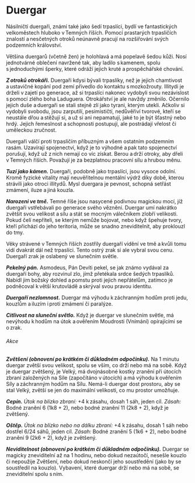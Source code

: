 # Duergar
  
Násilničtí duergaři, známí také jako šedí trpaslíci, bydlí ve fantastických velkoměstech hluboko v Temných říších. Pomocí prastarých trpasličích znalostí a nesčetných otroků neúnavně pracují na rozšiřování svých podzemních království.
  
Většina duergarů (včetně žen) je holohlavá a má popelavě šedou kůži. Nosí jednotvárné oblečení navržené tak, aby ladilo s kamenem, spolu s jednoduchými šperky, které odráží jejich kruté a prospěchářské chování.
  
***Z otroků otrokáři.*** Duergaři kdysi bývali trpaslíky, než je jejich chamtivost a ustavičné kopání pod zemí přivedlo do kontaktu s mozkožrouty. Illitydi je drželi v zajetí po generace, až si trpaslíci nakonec vydobyli svou nezávislost s pomocí zlého boha Laduguera. Otrokářství je ale navždy změnilo. Očernilo jejich duše a duergaři se stali stejně zlí jako tyrani, kterým utekli. Ačkoliv si vydobyli svobodu, jsou zarputilí, pesimističtí, nedůvěřiví tvorové, kteří se neustále dřou a stěžují si, a už si ani nepamatují, jaké to je být šťastný nebo hrdý. Jejich řemeslnost a schopnosti postupují, ale postrádají vřelost či uměleckou zručnost.
  
Duergaři válčí proti trpasličím příbuzným a všem ostatním podzemním rasám. Uzavírají spojenectví, když je to výhodné a pak tato spojenectví porušují, když už z nich nemají co víc získat. Berou a drží otroky, aby dřeli v Temných říších. Považují je za bezplatnou pracovní sílu a hrubou měnu.
  
***Tuzí jako kámen.*** Duergaři, podobně jako trpaslíci, jsou vysoce odolní. Kromě fyzické vitality mají neuvěřitelnou mentální výdrž díky době, kterou strávili jako otroci illitydů. Mysl duergara je pevnost, schopná setřást zmámení, iluze a jiná kouzla.
  
***Narozeni ve tmě.*** Temné říše jsou nasycené podivnou magickou mocí, jíž duergaři vstřebávali po generace svého věznění. Duergar umí nakrátko zvětšit svou velikost a sílu a stát se mocným válečníkem zlobří velikosti. Pokud čelí nepříteli, se kterým nemůže bojovat, nebo když špehuje tvory, kteří přichází do jeho teritoria, může se snadno zneviditelnit, aby proklouzl do tmy.
  
Věky strávené v Temných říších zostřily duergaří vidění ve tmě a kvůli tomu vidí dvakrát dál než trpaslíci. Tento ostrý zrak si ale vybral svou cenu. Duergaří zrak je oslabený ve slunečním světle.
  
***Pekelný pán.*** Asmodeus, Pán Devíti pekel, se jak známo vydával za duergaří bohy, aby rozvinul zlo, jímž přetékala srdce šedých trpaslíků. Nabídl jim božský dohled a pomstu proti jejich nepřátelům, zatímco je podněcoval k větší krutovládě a skrýval svou pravou identitu.

<Monster 
    title="Duergar"
    subtitle="Střední humanoid (trpaslík), zákonně zlý"
    armor-class="16 (šupinová zbroj, štít)"
    hit-points="26 (4k8 + 8)"
    speed="5 sáhů"
    str="14 (+2)"
    dex="11 (+0)"
    con="14 (+2)"
    int="11 (+0)"
    wis="10 (+0)"
    cha="9 (-1)"
    damage-resistances="jedová"
    senses="vidění ve tmě 24 sáhů, pasivní Vnímání 10"
    languages="temnobecná řeč, trpasličtina"
    challenge="1 (200 ZK)"
    >

***Duergaří nezlomnost.*** Duergar má výhodu k záchranným hodům proti jedu, kouzlům a iluzím i proti zmámení či paralýze.
  
***Citlivost na sluneční světlo.*** Když je duergar ve slunečním světle, má nevýhodu k hodům na útok a ověřením Moudrosti (Vnímání) opírajícími se o zrak.
  
###### Akce
  
***Zvětšení (obnovení po krátkém či důkladném odpočinku).*** Na 1 minutu duergar zvětší svou velikost, spolu se vším, co drží nebo má na sobě. Když je duergar zvětšený, je Velký, má dvojnásobné kostky zranění při útocích zbraní založených na Síle (započítáno v útocích) a má výhodu k ověřením Síly a záchranným hodům na Sílu. Nemá-li duergar dost prostoru, aby se stal Velký, zvětší se jen do maximální velikosti, co mu prostor umožňuje.
  
***Cepín.*** *Útok na blízko zbraní:* +4 k zásahu, dosah 1 sáh, jeden cíl. *Zásah:* Bodné zranění 6 (1k8 + 2), nebo bodné zranění 11 (2k8 + 2), když je zvětšený.
  
***Oštěp.*** *Útok na blízko nebo na dálku zbraní:* +4 k zásahu, dosah 1 sáh nebo dostřel 6/24 sáhů, jeden cíl. *Zásah:* Bodné zranění 5 (1k6 + 2), nebo bodné zranění 9 (2k6 + 2), když je zvětšený.
  
***Neviditelnost (obnovení po krátkém či důkladném odpočinku).*** Duergar se magicky zneviditelní až na 1 hodinu, nebo dokud nezaútočí, nesešle kouzlo či nepoužije Zvětšení, nebo dokud neskončí jeho soustředění (jako by se soustředil na kouzlo). Vybavení, které duergar drží nebo má na sobě, se zneviditelní spolu s ním.

</Monster>
